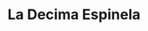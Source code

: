 ---
title: "La Decima Espinela"
description: "Forma poetica que se utiliza en muchos generos tradicionales del Edo. Nva. Esparta"
etiquetas: ["Poesia","generos tradicionales"]
---